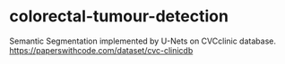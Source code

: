 # colorectal-tumour-detection
Semantic Segmentation implemented by U-Nets on CVCclinic database. 
https://paperswithcode.com/dataset/cvc-clinicdb
